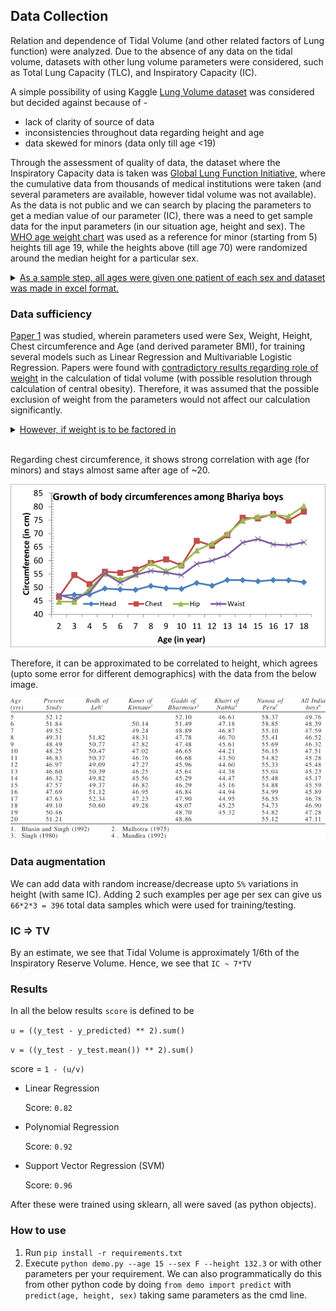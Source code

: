 ## Data Collection
Relation and dependence of Tidal Volume (and other related factors of Lung function) were analyzed. Due to the absence of any data on the tidal volume, datasets with other lung volume parameters were considered, such as Total Lung Capacity (TLC), and Inspiratory Capacity (IC).

A simple possibility of using Kaggle [Lung Volume dataset](https://www.kaggle.com/datasets/radhakrishna4/lung-capacity) was considered but decided against because of - 
- lack of clarity of source of data
- inconsistencies throughout data regarding height and age
- data skewed for minors (data only till age <19)

Through the assessment of quality of data, the dataset where the Inspiratory Capacity data is taken was [Global Lung Function Initiative](https://breathe.ersjournals.com/content/13/3/e56), where the cumulative data from thousands of medical institutions were taken (and several parameters are available, however tidal volume was not available). As the data is not public and we can search by placing the parameters to get a median value of our parameter (IC), there was a need to get sample data for the input parameters (in our situation age, height and sex). The [WHO age weight chart](https://www.who.int/tools/growth-reference-data-for-5to19-years/indicators/height-for-age) was used as a reference for minor (starting from 5) heights till age 19, while the heights above (till age 70) were randomized around the median height for a particular sex. 
<details>
<summary><u>As a sample step, all ages were given one patient of each sex and dataset was made in excel format.</u></summary> At this step we can take multiple people with a distribution more resembling actual population. Another idea could be a population resembling common hospital demographic. These can be implemented in a future revision, or for a more detailed study.
</details>


### Data sufficiency
[Paper 1](https://www.sciencedirect.com/science/article/pii/S1746809422003238) was studied, wherein parameters used were Sex, Weight, Height, Chest circumference and Age (and derived parameter BMI), for training several models such as Linear Regression and Multivariable Logistic Regression. Papers were found with [contradictory results regarding role of weight](https://doi.org/10.1038/s41598-019-38804-3) in the calculation of tidal volume (with possible resolution through calculation of central obesity). Therefore, it was assumed that the possible exclusion of weight from the parameters would not affect our calculation significantly. 

<details>
<summary><u>However, if weight is to be factored in </u></summary>

then we can see results from IBW (Ideal Body Weight) calculation by anaesthetics and [medical equipment](https://www.gehealthcare.co.uk/-/jssmedia/gehc/uk/images/products/carestation-600/cs600v2-lpv-clinical-focus-guide_jb27087xx.pdf) responsible for setting of the Tidal Volume. It has also been used in [biometric tidal volume calculation equipment](https://pubmed.ncbi.nlm.nih.gov/30857509/).
</details>
<br />

Regarding chest circumference, it shows strong correlation with age (for minors) and stays almost same after age of ~20.

![graph](image.png)

Therefore, it can be approximated to be correlated to height, which agrees (upto some error for different demographics) with the data from the below image.

![alt text](image-1.png)
### Data augmentation
We can add data with random increase/decrease upto `5%` variations in height (with same IC). Adding 2 such examples per age per sex can give us `66*2*3 = 396` total data samples which were used for training/testing.

### IC => TV
By an estimate, we see that Tidal Volume is approximately 1/6th of the Inspiratory Reserve Volume. Hence, we see that `IC ~ 7*TV`
### Results
In all the below results `score` is defined to be 

`u = ((y_test - y_predicted) ** 2).sum()`

`v = ((y_test - y_test.mean()) ** 2).sum()`

score = `1 - (u/v)`
- Linear Regression
  
  Score: `0.82`

- Polynomial Regression
  
  Score: `0.92`

- Support Vector Regression (SVM)

  Score: `0.96`

After these were trained using sklearn, all were saved (as python objects).

### How to use
1. Run `pip install -r requirements.txt`
2. Execute 
`python demo.py --age 15 --sex F --height 132.3` or with other parameters per your requirement.
We can also programmatically do this from other python code by doing `from demo import predict` with `predict(age, height, sex)` taking same parameters as the cmd line.